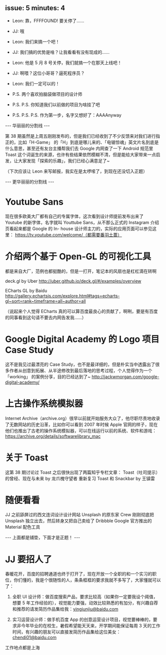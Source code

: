 issue: 5
minutes: 4
---

- Leon: 靠，FFFFOUND! 要关停了……
- JJ: 哦
- Leon: 我们来搞一个吧！
- JJ: 我们搞的优势是啥？让我看看有没有现成的……
- Leon: 他是 5 月 8 号关停，我们就搞一个在那天上线吧！
- JJ: 啊喂？这位小哥哥？逼死程序员？
- Leon: 我们一定可以的！

- P.S. 两个喜欢拍脑袋做项目的设计师
- P.S. P.S. 你知道我们以前做的项目为啥挂了吧
- P.S. P.S. P.S. 作为第一步，名字又想好了：AAAAnyway


--- 华丽丽的分割线 ---


第 38 期虽然是上周五刚刚发布的，但是我们已经收到了不少反馈来对我们进行指正的，比如「H-Game」 的「H」到底是哪儿来的、「电锯惊魂」英文片名到底是什么意思，甚至还有友台主播帮我们去 Google 内网查了一下 Android 规范里 Toast 这个词诞生的来源，也许有些结果依然模糊不清，但是能给大家带来一点启发，让大家发现「探索的乐趣」，我们已经心满意足了~

（下次应该让 Leon 来写邮报，我实在是太啰嗦了，到现在还没切入正题）


--- 更华丽丽的分割线 ---


# Youtube Sans
现在很多欧美大厂都有自己的专属字体，这次看到设计师提前发布出来了 Youtube 的新字体，名字就叫 Youttube Sans，从不那么正式的 Instagram 介绍页看起来都是 Google 的 In- house 设计师主刀的，实际的应用页面可以参见这里：
https://tv.youtube.com/welcome/（都需要番羽土蔷）



# 介绍两个基于 Open-GL 的可视化工具
都是来自大厂，范例也都挺酷的，但是一打开，笔记本的风扇也是杠杠滴在转啊

deck.gl by Uber
http://uber.github.io/deck.gl/#/examples/overview

ECharts GL by Baidu
http://gallery.echartsjs.com/explore.html#tags=echarts-gl~sort=rank~timeframe=all~author=all

（说起来个人觉得 ECharts 真的可以算百度最良心的贡献了，啊咧，要是有百度的同事看到这句请不要去内网告发我……）



# Google Digital Academy 的 Logo 项目 Case Study
这不是我见过最漂亮的 Case Study，也不是最详细的，但是朴实当中透露出了很多作者从创意到拓展、从半途修改到最后落地的思考过程，个人觉得作为一个「working」 的案例分享，目的已经达到了~
http://jackwmorgan.com/google-digital-academy/



#  上古操作系统模拟器
Internet Archive（archive.org）很早以前就开始服务大众了，他尽职尽责地收录了无数网站的历史沿革，比如你可以看到 2007 年时候 Apple 官网的样子，现在他们也推出了古老的操作系统模拟器，可以在线运行以前的系统、软件和游戏：
https://archive.org/details/softwarelibrary_mac



# 关于 Toast
这第 38 期讨论过 Toast 之后很快出现了两篇知乎专栏文章：
Toast（吐司提示）的曾经、现在与未来 by 龙爪槐守望者
重新复习 Toast 和 Snackbar by 王镇雷



# 随便看看
JJ 之前舔屏过的西文连词设计设计网站
Unsplash 的原东家 Crew 刚刚彻底把 Unsplash 独立出去，然后转身又把自己卖给了 Dribbble
Google 官方推出的 Material 配色工具



--- 上面都是铺垫，下面才是正题！ ---



# JJ 要招人了
春暖花开，百度的招聘通道也终于打开了，现在开放一个全职的和一个实习的职位，你们懂的，我是个很随性的人，条条框框的要求我就不多写了，大家懂就可以了：

1. 全职 UI 设计师：做百度搜索产品，要求比较高（如果你一定要我设个阈值，想要 5 年工作经验的），视觉能力要强，动效比较熟悉的有加分，有兴趣自荐和推荐的请发简历作品集给我：yingjunjiu@baidu.com

2.  实习运营设计师：做手机百度 App 的创意运营设计项目，视觉要棒棒的，要求非今年毕业的在校生，暑假希望能天天来，开学期间能保证每周 3 天的工作时间，有兴趣的朋友可以直接发简历作品集给这位美女：chendi01@baidu.com

工作地点都是上海